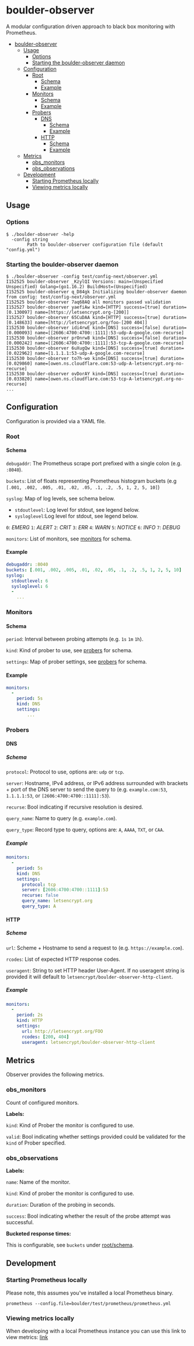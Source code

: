 # boulder-observer

A modular configuration driven approach to black box monitoring with
Prometheus.

* [boulder-observer](#boulder-observer)
  * [Usage](#usage)
    * [Options](#options)
    * [Starting the boulder-observer
      daemon](#starting-the-boulder-observer-daemon)
  * [Configuration](#configuration)
    * [Root](#root)
      * [Schema](#schema)
      * [Example](#example)
    * [Monitors](#monitors)
      * [Schema](#schema-1)
      * [Example](#example-1)
    * [Probers](#probers)
      * [DNS](#dns)
        * [Schema](#schema-2)
        * [Example](#example-2)
      * [HTTP](#http)
        * [Schema](#schema-3)
        * [Example](#example-3)
  * [Metrics](#metrics)
    * [obs_monitors](#obs_monitors)
    * [obs_observations](#obs_observations)
  * [Development](#development)
    * [Starting Prometheus locally](#starting-prometheus-locally)
    * [Viewing metrics locally](#viewing-metrics-locally)

## Usage

### Options

```shell
$ ./boulder-observer -help
  -config string
        Path to boulder-observer configuration file (default "config.yml")
```

### Starting the boulder-observer daemon

```shell
$ ./boulder-observer -config test/config-next/observer.yml
I152525 boulder-observer _KzylQI Versions: main=(Unspecified Unspecified) Golang=(go1.16.2) BuildHost=(Unspecified)
I152525 boulder-observer q_D84gk Initializing boulder-observer daemon from config: test/config-next/observer.yml
I152525 boulder-observer 7aq68AQ all monitors passed validation
I152527 boulder-observer yaefiAw kind=[HTTP] success=[true] duration=[0.130097] name=[https://letsencrypt.org-[200]]
I152527 boulder-observer 65CuDAA kind=[HTTP] success=[true] duration=[0.148633] name=[http://letsencrypt.org/foo-[200 404]]
I152530 boulder-observer idi4rwE kind=[DNS] success=[false] duration=[0.000093] name=[[2606:4700:4700::1111]:53-udp-A-google.com-recurse]
I152530 boulder-observer prOnrw8 kind=[DNS] success=[false] duration=[0.000242] name=[[2606:4700:4700::1111]:53-tcp-A-google.com-recurse]
I152530 boulder-observer 6uXugQw kind=[DNS] success=[true] duration=[0.022962] name=[1.1.1.1:53-udp-A-google.com-recurse]
I152530 boulder-observer to7h-wo kind=[DNS] success=[true] duration=[0.029860] name=[owen.ns.cloudflare.com:53-udp-A-letsencrypt.org-no-recurse]
I152530 boulder-observer ovDorAY kind=[DNS] success=[true] duration=[0.033820] name=[owen.ns.cloudflare.com:53-tcp-A-letsencrypt.org-no-recurse]
...
```

## Configuration

Configuration is provided via a YAML file.

### Root

#### Schema

`debugaddr`: The Prometheus scrape port prefixed with a single colon
(e.g. `:8040`).

`buckets`: List of floats representing Prometheus histogram buckets (e.g
`[.001, .002, .005, .01, .02, .05, .1, .2, .5, 1, 2, 5, 10]`)

`syslog`: Map of log levels, see schema below.

- `stdoutlevel`: Log level for stdout, see legend below.
- `sysloglevel`:Log level for stdout, see legend below.

`0`: *EMERG* `1`: *ALERT* `2`: *CRIT* `3`: *ERR* `4`: *WARN* `5`:
*NOTICE* `6`: *INFO* `7`: *DEBUG*

`monitors`: List of monitors, see [monitors](#monitors) for schema.

#### Example

```yaml
debugaddr: :8040
buckets: [.001, .002, .005, .01, .02, .05, .1, .2, .5, 1, 2, 5, 10]
syslog:
  stdoutlevel: 6
  sysloglevel: 6
  -
    ...
```

### Monitors

#### Schema

`period`: Interval between probing attempts (e.g. `1s` `1m` `1h`).

`kind`: Kind of prober to use, see [probers](#probers) for schema.

`settings`: Map of prober settings, see [probers](#probers) for schema.

#### Example

```yaml
monitors:
  - 
    period: 5s
    kind: DNS
    settings:
        ...
```

### Probers

#### DNS

##### Schema

`protocol`: Protocol to use, options are: `udp` or `tcp`.

`server`: Hostname, IPv4 address, or IPv6 address surrounded with
brackets + port of the DNS server to send the query to (e.g.
`example.com:53`, `1.1.1.1:53`, or `[2606:4700:4700::1111]:53`).

`recurse`: Bool indicating if recursive resolution is desired.

`query_name`: Name to query (e.g. `example.com`).

`query_type`: Record type to query, options are: `A`, `AAAA`, `TXT`, or
`CAA`.

##### Example

```yaml
monitors:
  - 
    period: 5s
    kind: DNS
    settings:
      protocol: tcp
      server: [2606:4700:4700::1111]:53
      recurse: false
      query_name: letsencrypt.org
      query_type: A
```

#### HTTP

##### Schema

`url`: Scheme + Hostname to send a request to (e.g.
`https://example.com`).

`rcodes`: List of expected HTTP response codes.

`useragent`: String to set HTTP header User-Agent. If no useragent string
is provided it will default to `letsencrypt/boulder-observer-http-client`.

##### Example

```yaml
monitors:
  - 
    period: 2s
    kind: HTTP
    settings: 
      url: http://letsencrypt.org/FOO
      rcodes: [200, 404]
      useragent: letsencrypt/boulder-observer-http-client
```

## Metrics

Observer provides the following metrics.

### obs_monitors

Count of configured monitors.

**Labels:**

`kind`: Kind of Prober the monitor is configured to use.

`valid`: Bool indicating whether settings provided could be validated
for the `kind` of Prober specified.

### obs_observations

**Labels:**

`name`: Name of the monitor.

`kind`: Kind of prober the monitor is configured to use.

`duration`: Duration of the probing in seconds.

`success`: Bool indicating whether the result of the probe attempt was
successful.

**Bucketed response times:**

This is configurable, see `buckets` under [root/schema](#schema).

## Development

### Starting Prometheus locally

Please note, this assumes you've installed a local Prometheus binary.

```shell
prometheus --config.file=boulder/test/prometheus/prometheus.yml
```

### Viewing metrics locally

When developing with a local Prometheus instance you can use this link
to view metrics: [link](http://0.0.0.0:9090)
